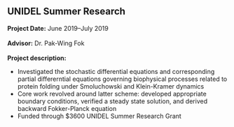## UNIDEL Summer Research

**Project Date:** June 2019&ndash;July 2019
<br><br>
**Advisor:** Dr. Pak-Wing Fok
<br><br>
**Project description:** 

- Investigated the stochastic differential equations and corresponding partial differerntial equations governing biophysical processes related to protein folding under Smoluchowski and Klein-Kramer dynamics
- Core work revolved around latter scheme: developed appropriate boundary conditions, verified a steady state solution, and derived backward Fokker-Planck equation
- Funded through $3600 UNIDEL Summer Research Grant

